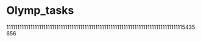 # Olymp_tasks 
1111111111111111111111111111111111111111111111111111111111111111111111111111111115435656  
